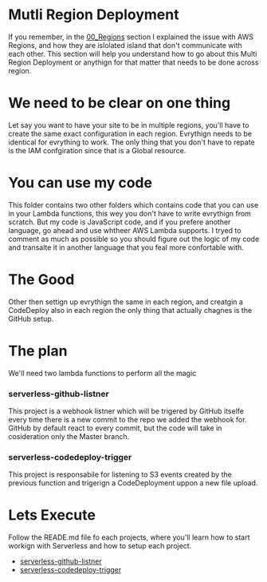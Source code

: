 # Mutli Region Deployment

If you remember, in the [00_Regions](https://github.com/davidgatti/How-to-think-about-the-AWS-infrastructure/tree/master/00_Regions) section I explained the issue with AWS Regions, and how they are islolated island that don't communicate with each other. This section will help you understand how to go about this Multi Region Deployment or anythign for that matter that needs to be done across region. 

# We need to be clear on one thing

Let say you want to have your site to be in multiple regions, you'll have to create the same exact configuration in each region. Evrythign needs to be identical for evrything to work. The only thing that you don't have to repate is the IAM confgiration since that is a Global resource. 

# You can use my code

This folder contains two other folders which contains code that you can use in your Lambda functions, this wey you don't have to write evrythign from scratch. But my code is JavaScript code, and if you prefere another language, go ahead and use whtheer AWS Lambda supports. I tryed to comment as much as possible so you should figure out the logic of my code and transalte it in another language that you feal more confortable with. 

# The Good

Other then settign up evrythign the same in each region, and creatgin a CodeDeploy also in each region the only thing that actually chagnes is the GitHub setup. 

# The plan 

We'll need two lambda functions to perform all the magic

### serverless-github-listner

This project is a webhook listner which will be trigered by GitHub itselfe every time there is a new commit to the repo we added the webhook for. GitHub by default react to every commit, but the code will take in cosideration only the Master branch. 

### serverless-codedeploy-trigger

This project is responsabile for listening to S3 events created by the previous function and trigerign a CodeDeployment uppon a new file upload.

# Lets Execute 

Follow the READE.md file fo each projects, where you'll learn how to start workign with Serverless and how to setup each project.

- [serverless-github-listner](https://github.com/davidgatti/How-to-think-about-the-AWS-infrastructure/tree/master/xx_Blueprints/01_CodeDeploy/01_Github%20to%20S3%20to%20AWS/serverless-github-listner)
- [serverless-codedeploy-trigger](https://github.com/davidgatti/How-to-think-about-the-AWS-infrastructure/tree/master/xx_Blueprints/01_CodeDeploy/01_Github%20to%20S3%20to%20AWS/serverless-codedeploy-trigger)
